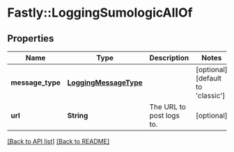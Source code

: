 # Fastly::LoggingSumologicAllOf

## Properties

| Name | Type | Description | Notes |
| ---- | ---- | ----------- | ----- |
| **message_type** | [**LoggingMessageType**](LoggingMessageType.md) |  | [optional][default to &#39;classic&#39;] |
| **url** | **String** | The URL to post logs to. | [optional] |

[[Back to API list]](../../README.md#endpoints) [[Back to README]](../../README.md)

